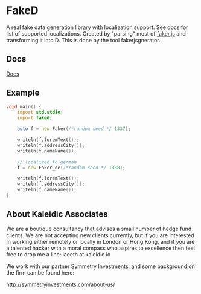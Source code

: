 # FakeD
A real fake data generation library with localization support.
See docs for list of supported localizations.
Created by "parsing" most of [faker.js](https://github.com/marak/Faker.js/)
and transforming it into D.
This is done by the tool fakerjsgnerator.

## Docs
[Docs](https://symmetryinvestments.github.io/faked/)

## Example

```D
void main() {
	import std.stdio;
	import faked;

	auto f = new Faker(/*random seed */ 1337);

	writeln(f.loremText());
	writeln(f.addressCity());
	writeln(f.nameName());

	// localized to german
	f = new Faker_de(/*random seed */ 1338);

	writeln(f.loremText());
	writeln(f.addressCity());
	writeln(f.nameName());
}
```


About Kaleidic Associates
-------------------------
We are a boutique consultancy that advises a small number of hedge fund clients.  We are
not accepting new clients currently, but if you are interested in working either remotely
or locally in London or Hong Kong, and if you are a talented hacker with a moral compass
who aspires to excellence then feel free to drop me a line: laeeth at kaleidic.io

We work with our partner Symmetry Investments, and some background on the firm can be
found here:

http://symmetryinvestments.com/about-us/
